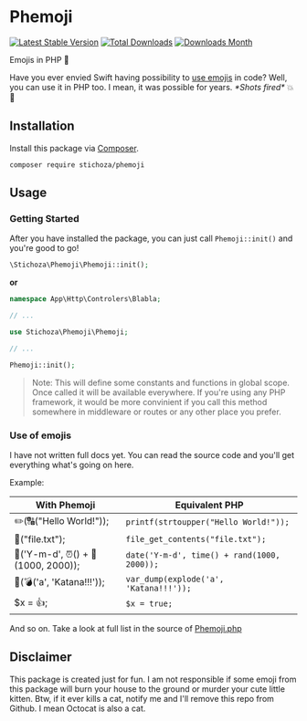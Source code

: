 Phemoji
====================

[![Latest Stable Version](https://img.shields.io/packagist/v/Stichoza/phemoji.svg)](https://packagist.org/packages/stichoza/phemoji) [![Total Downloads](https://img.shields.io/packagist/dt/Stichoza/phemoji.svg)](https://packagist.org/packages/stichoza/phemoji) [![Downloads Month](https://img.shields.io/packagist/dm/Stichoza/phemoji.svg)](https://packagist.org/packages/stichoza/phemoji)

Emojis in PHP :elephant:

Have you ever envied Swift having possibility to [use emojis](http://www.globalnerdy.com/2014/06/03/swift-fun-fact-1-you-can-use-emoji-characters-in-variable-constant-function-and-class-names/) in code? Well, you can use it in PHP too. I mean, it was possible for years. *&#42;Shots fired&#42;* :collision: :gun:

## Installation

Install this package via [Composer](https://getcomposer.org/).

```
composer require stichoza/phemoji
```

## Usage

### Getting Started

After you have installed the package, you can just call `Phemoji::init()` and you're good to go!

```php
\Stichoza\Phemoji\Phemoji::init();
```

**or**

```php
namespace App\Http\Controlers\Blabla;

// ...

use Stichoza\Phemoji\Phemoji;

// ...

Phemoji::init();
```

> Note: This will define some constants and functions in global scope. Once called it will be available everywhere. If you're using any PHP framework, it would be more convinient if you call this method somewhere in middleware or routes or any other place you prefer.

### Use of emojis

I have not written full docs yet. You can read the source code and you'll get everything what's going on here.

Example:

|   With Phemoji    |      Equivalent PHP         |
|-------------------|-----------------------------|
| :pencil2:(:capital_abcd:("Hello World!")); | `printf(strtoupper("Hello World!"));` |
| :page_facing_up:("file.txt"); | `file_get_contents("file.txt");` |
| :date:('Y-m-d', :alarm_clock:() + :slot_machine:(1000, 2000)); | `date('Y-m-d', time() + rand(1000, 2000));` |
| :poop:(:bomb:('a', 'Katana!!!')); | `var_dump(explode('a', 'Katana!!!'));` |
| $x = :+1:; | `$x = true;` |

And so on. Take a look at full list in the source of [Phemoji.php](https://github.com/Stichoza/phemoji/blob/master/src/Stichoza/Phemoji/Phemoji.php)

## Disclaimer

This package is created just for fun. I am not responsible if some emoji from this package will burn your house to the ground or murder your cute little kitten. Btw, if it ever kills a cat, notify me and I'll remove this repo from Github. I mean Octocat is also a cat.
